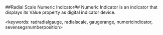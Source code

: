 ##Radial Scale Numeric Indicator##
Numeric Indicator is an indicator that displays its Value property as digital indicator device.

<keywords: radradialgauge, radialscale, gaugerange, numericindicator, sevensegsnumberposition>
